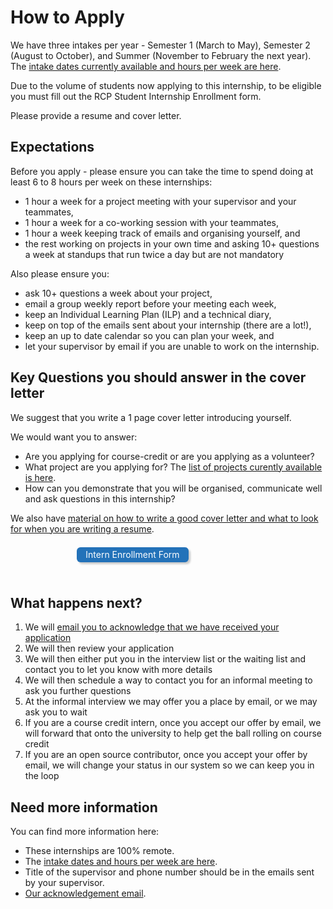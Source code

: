# How to Apply

We have three intakes per year - Semester 1 (March to May), Semester 2 (August to October), and Summer (November to February the next year). The [intake dates currently available and hours per week are here](intake_dates).

Due to the volume of students now applying to this internship, to be eligible you must fill out the RCP Student Internship Enrollment form. 

Please provide a resume and cover letter.
## Expectations
Before you apply - please ensure you can take the time to spend doing at least 6 to 8 hours per week on these internships:
- 1 hour a week for a project meeting with your supervisor and your teammates, 
- 1 hour a week for a co-working session with your teammates,
- 1 hour a week keeping track of emails and organising yourself, and
- the rest working on projects in your own time and asking 10+ questions a week at standups that run twice a day but are not mandatory

Also please ensure you:
- ask 10+ questions a week about your project,
- email a group weekly report before your meeting each week,
- keep an Individual Learning Plan (ILP) and a technical diary,
- keep on top of the emails sent about your internship (there are a lot!),
- keep an up to date calendar so you can plan your week, and
- let your supervisor by email if you are unable to work on the internship.

## Key Questions you should answer in the cover letter

We suggest that you write a 1 page cover letter introducing yourself. 

We would want you to answer:
- Are you applying for course-credit or are you applying as a volunteer?
- What project are you applying for? The [list of projects curently available is here](https://wehi-researchcomputing.github.io/project-wikis).
- How can you demonstrate that you will be organised, communicate well and ask questions in this internship?

We also have [material on how to write a good cover letter and what to look for when you are writing a resume](https://doi.org/10.6084/m9.figshare.21057535.v2).

<a href="https://redcap.wehi.edu.au/surveys/?s=AMYXK9FFHXR9LE9T" 
   style="color: white; background-color: #2372b9; margin: 0.5em; padding: 0.25em 1em; border-radius: 6px; box-shadow: 3px 3px 3px rgba(0,0,0,0.2); text-decoration: none; float: left; width: 30%; margin-left: 21%; margin-bottom: 24px; text-align: center;">
   Intern Enrollment Form
</a>
<div style="clear:both"></div>

## What happens next?
1. We will [email you to acknowledge that we have received your application](email_acknowledgement)
2. We will then review your application
3. We will then either put you in the interview list or the waiting list and contact you to let you know with more details
4. We will then schedule a way to contact you for an informal meeting to ask you further questions
5. At the informal interview we may offer you a place by email, or we may ask you to wait
6. If you are a course credit intern, once you accept our offer by email, we will forward that onto the university to help get the ball rolling on course credit
7. If you are an open source contributor, once you accept your offer by email, we will change your status in our system so we can keep you in the loop

## Need more information

You can find more information here:
- These internships are 100% remote.
- The [intake dates and hours per week are here](intake_dates).
- Title of the supervisor and phone number should be in the emails sent by your supervisor.
- [Our acknowledgement email](/email_acknowledgement).
